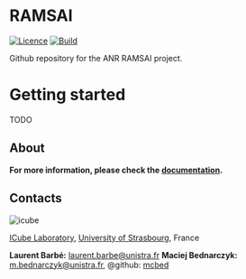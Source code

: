 # RAMSAI

[![Licence](https://img.shields.io/badge/License-Apache%202.0-blue.svg)](https://opensource.org/licenses/Apache-2.0)
[![Build](https://github.com/ICube-Robotics/RAMSAI/actions/workflows/ci.yml/badge.svg)](https://github.com/ICube-Robotics/RAMSAI/actions/workflows/ci.yml)

Github repository for the ANR RAMSAI project.

# Getting started

TODO

## About

**For more information, please check the [documentation](https://icube-robotics.github.io/RAMSAI/).**

## Contacts ##
![icube](https://icube.unistra.fr/fileadmin/templates/DUN/icube/images/logo.png)

[ICube Laboratory](https://icube.unistra.fr), [University of Strasbourg](https://www.unistra.fr/), France

__Laurent Barbé:__ [laurent.barbe@unistra.fr](mailto:laurent.barbe@unistra.fr)
__Maciej Bednarczyk:__ [m.bednarczyk@unistra.fr](mailto:m.bednarczyk@unistra.fr), @github: [mcbed](https://github.com/mcbed)
